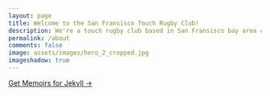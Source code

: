 ```yaml
---
layout: page
title: Welcome to the San Fransisco Touch Rugby Club!
description: We're a touch rugby club based in San Fransisco bay area catering to folks of all levels! From social pickup to playing in tournaments across the nation, we have something for all! 
permalink: /about
comments: false
image: assets/images/hero_2_cropped.jpg
imageshadow: true
---
```



<a target="_blank" href="https://bootstrapstarter.com/jekyll-theme-memoirs/" class="btn btn-dark"> Get Memoirs for Jekyll &rarr;</a>

